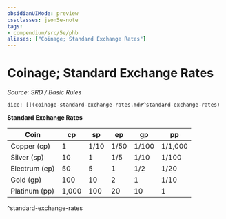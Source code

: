 ```yaml
---
obsidianUIMode: preview
cssclasses: json5e-note
tags:
- compendium/src/5e/phb
aliases: ["Coinage; Standard Exchange Rates"]
---
```

# Coinage; Standard Exchange Rates
*Source: SRD / Basic Rules* 

`dice: [](coinage-standard-exchange-rates.md#^standard-exchange-rates)`

**Standard Exchange Rates**

| Coin | cp | sp | ep | gp | pp |
|------|----|----|----|----|----|
| Copper (cp) | 1 | 1/10 | 1/50 | 1/100 | 1/1,000 |
| Silver (sp) | 10 | 1 | 1/5 | 1/10 | 1/100 |
| Electrum (ep) | 50 | 5 | 1 | 1/2 | 1/20 |
| Gold (gp) | 100 | 10 | 2 | 1 | 1/10 |
| Platinum (pp) | 1,000 | 100 | 20 | 10 | 1 |
^standard-exchange-rates